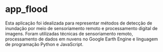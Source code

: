 # app_flood
Esta aplicação foi idealizada para representar métodos de detecção de inundação por meio de sensoriamento remoto e processamento digital de imagens. Foram utilizadas técnicas de sensoriamento remoto, processamento de dados em nuvens no Google Earth Engine e linguagem de programação Python e JavaScript.
